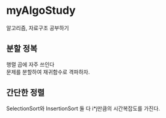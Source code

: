 # myAlgoStudy
알고리즘, 자료구조 공부하기

## 분할 정복
행렬 곱에 자주 쓰인다
<br>문제를 분할하여 재귀함수로 격파하자.

## 간단한 정렬
SelectionSort와 InsertionSort 둘 다 i*j만큼의 시간복잡도를 가진다.
